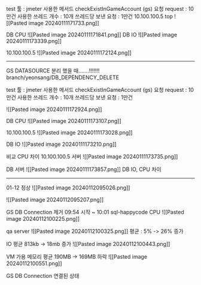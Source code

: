 test 툴 : jmeter
사용한 메서드 checkExistInGameAccount (gs)
요청 request : 10만건
사용한 쓰레드 개수 : 10개
쓰레드당 보낸 요청 : 1만건
10.100.100.5 top
![[Pasted image 20240111171733.png]]

DB CPU
![[Pasted image 20240111171841.png]]
DB IO
![[Pasted image 20240111173339.png]]

10.100.100.5
![[Pasted image 20240111172124.png]]


----

GS DATASOURCE 분리 했을 때.......!!!!!!!
branch/yeonsang/DB_DEPENDENCY_DELETE

test 툴 : jmeter
사용한 메서드 checkExistInGameAccount (gs)
요청 request : 10만건
사용한 쓰레드 개수 : 10개
쓰레드당 보낸 요청 : 1만건

![[Pasted image 20240111172924.png]]

DB CPU
![[Pasted image 20240111173107.png]]

10.100.100.5 
![[Pasted image 20240111173028.png]]

DB IO
![[Pasted image 20240111173210.png]]



비교
CPU 차이
10.100.100.5 서버
![[Pasted image 20240111173735.png]]

DB 서버
![[Pasted image 20240111173857.png]]
DB IO, CPU 차이


-----
01-12
정상
![[Pasted image 20240112095026.png]]

![[Pasted image 20240112095207.png]]


GS DB Connection 제거
09:54 시작 ~ 10:01
sql-happycode  CPU
![[Pasted image 20240112100225.png]]

qa server 
![[Pasted image 20240112100325.png]]
평균 : 5% -> 26% 증가

IO 평균 813kb -> 18mb 증가
![[Pasted image 20240112100443.png]]

VM 가용 메모리
평균 190MB -> 169MB 하락
![[Pasted image 20240112100551.png]]


GS DB Connection 연결된 상태
